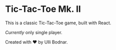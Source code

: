 # Tic-Tac-Toe Mk. II
This is a classic Tic-Tac-Toe game, built with React.

*Currently* only single player.

Created with :heart: by Ulli Bodnar.
